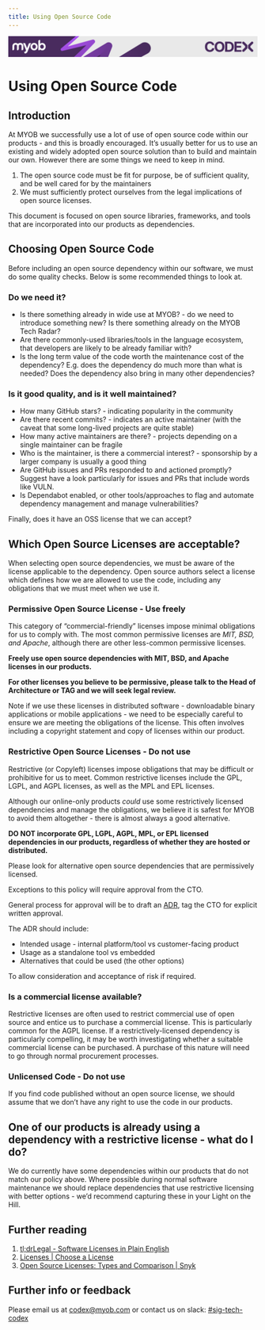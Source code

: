 ```yaml
---
title: Using Open Source Code
---
```

<!-- confluence-page-id: 9294021787 -->
![](../assets/BANNER.png)

# Using Open Source Code

## Introduction

At MYOB we successfully use a lot of use of open source code within our products - and this is broadly encouraged. It’s usually better for us to use an existing and widely adopted open source solution than to build and maintain our own. However there are some things we need to keep in mind.

1. The open source code must be fit for purpose, be of sufficient quality, and be well cared for by the maintainers
2. We must sufficiently protect ourselves from the legal implications of open source licenses.

This document is focused on open source libraries, frameworks, and tools that are incorporated into our products as dependencies.

## Choosing Open Source Code

Before including an open source dependency within our software, we must do some quality checks. Below is some recommended things to look at.

### Do we need it?

- Is there something already in wide use at MYOB? - do we need to introduce something new? Is there something already on the MYOB Tech Radar?
- Are there commonly-used libraries/tools in the language ecosystem, that developers are likely to be already familiar with?
- Is the long term value of the code worth the maintenance cost of the dependency? E.g. does the dependency do much more than what is needed? Does the dependency also bring in many other dependencies?

### Is it good quality, and is it well maintained?

- How many GitHub stars? - indicating popularity in the community
- Are there recent commits? - indicates an active maintainer (with the caveat that some long-lived projects are quite stable)
- How many active maintainers are there? - projects depending on a single maintainer can be fragile
- Who is the maintainer, is there a commercial interest? - sponsorship by a larger company is usually a good thing
- Are GitHub issues and PRs responded to and actioned promptly? Suggest have a look particularly for issues and PRs that include words like VULN.
- Is Dependabot enabled, or other tools/approaches to flag and automate dependency management and manage vulnerabilities?

Finally, does it have an OSS license that we can accept?

## Which Open Source Licenses are acceptable?

When selecting open source dependencies, we must be aware of the license applicable to the dependency. Open source authors select a license which defines how we are allowed to use the code, including any obligations that we must meet when we use it.

### Permissive Open Source License - **Use freely**

This category of “commercial-friendly” licenses impose minimal obligations for us to comply with. The most common permissive licenses are *MIT, BSD, and Apache*, although there are other less-common permissive licenses.

**Freely use open source dependencies with MIT, BSD, and Apache licenses in our products.**

**For other licenses you believe to be permissive, please talk to the Head of Architecture or TAG and we will seek legal review.**

Note if we use these licenses in distributed software - downloadable binary applications or mobile applications - we need to be especially careful to ensure we are meeting the obligations of the license. This often involves including a copyright statement and copy of licenses within our product.

### Restrictive Open Source Licenses - **Do not use**

Restrictive (or Copyleft) licenses impose obligations that may be difficult or prohibitive for us to meet. Common restrictive licenses include the GPL, LGPL, and AGPL licenses, as well as the MPL and EPL licenses.

Although our online-only products *could* use some restrictively licensed dependencies and manage the obligations, we believe it is safest for MYOB to avoid them altogether - there is almost always a good alternative.

**DO NOT incorporate GPL, LGPL, AGPL, MPL, or EPL licensed dependencies in our products, regardless of whether they are hosted or distributed.**

Please look for alternative open source dependencies that are permissively licensed.

Exceptions to this policy will require approval from the CTO.

General process for approval will be to draft an [ADR](../process-and-governance/architecture-decision-record.md), tag the CTO for explicit written approval.

The ADR should include:

- Intended usage - internal platform/tool vs customer-facing product
- Usage as a standalone tool vs embedded
- Alternatives that could be used (the other options)

To allow consideration and acceptance of risk if required.

### Is a commercial license available?

Restrictive licenses are often used to restrict commercial use of open source and entice us to purchase a commercial license. This is particularly common for the AGPL license. If a restrictively-licensed dependency is particularly compelling, it may be worth investigating whether a suitable commercial license can be purchased. A purchase of this nature will need to go through normal procurement processes.

### Unlicensed Code - **Do not use**

If you find code published without an open source license, we should assume that we don’t have any right to use the code in our products.

## One of our products is already using a dependency with a restrictive license - what do I do?

We do currently have some dependencies within our products that do not match our policy above. Where possible during normal software maintenance we should replace dependencies that use restrictive licensing with better options - we’d recommend capturing these in your Light on the Hill.

## Further reading

1. [tl;drLegal - Software Licenses in Plain English](https://tldrlegal.com/)
1. [Licenses | Choose a License](https://choosealicense.com/licenses/)
1. [Open Source Licenses: Types and Comparison | Snyk](https://snyk.io/learn/open-source-licenses/)

## Further info or feedback

Please email us at <codex@myob.com> or contact us on slack: [#sig-tech-codex](https://myob.slack.com/archives/C02N8ADPGUX)
